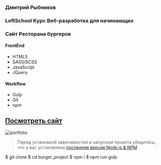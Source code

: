 ﻿### **Дмитрий Рыбников**
### **LoftSchool Курс Веб-разработка для начинающих**
### **Сайт Ресторана бургеров**

#### FrontEnd
* HTML5
* SASS/SCSS
* JavaScript
* JQuery

#### Workflow
* Gulp
* Git
* npm

## [Посмотреть сайт]()
![portfolio](src/images/content/screenshot.jpg)

> Перед установкой зависимостей и запуском проекта убедитесь, что у вас установлена [последняя версия Node.js & NPM](https://nodejs.org/en/download/current/)

$ git clone 
$ cd burger_project
$ npm i
$ npm run gulp